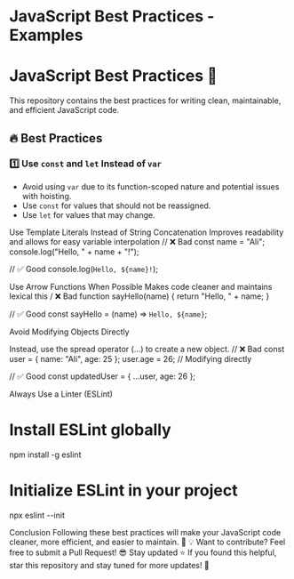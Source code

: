 # JavaScript Best Practices - Examples  

# JavaScript Best Practices 🚀

This repository contains the best practices for writing clean, maintainable, and efficient JavaScript code.

## 🔥 Best Practices

### 1️⃣ Use `const` and `let` Instead of `var`
- Avoid using `var` due to its function-scoped nature and potential issues with hoisting.
- Use `const` for values that should not be reassigned.
- Use `let` for values that may change.

 Use Template Literals Instead of String Concatenation
 Improves readability and allows for easy variable interpolation
 // ❌ Bad
const name = "Ali";
console.log("Hello, " + name + "!");

// ✅ Good
console.log(`Hello, ${name}!`);


Use Arrow Functions When Possible
Makes code cleaner and maintains lexical this
/ ❌ Bad
function sayHello(name) {
  return "Hello, " + name;
}

// ✅ Good
const sayHello = (name) => `Hello, ${name}`;

Avoid Modifying Objects Directly

Instead, use the spread operator (...) to create a new object.
// ❌ Bad
const user = { name: "Ali", age: 25 };
user.age = 26; // Modifying directly

// ✅ Good
const updatedUser = { ...user, age: 26 };

Always Use a Linter (ESLint)

# Install ESLint globally
npm install -g eslint

# Initialize ESLint in your project
npx eslint --init

Conclusion
Following these best practices will make your JavaScript code cleaner, more efficient, and easier to maintain. 🚀
💡 Want to contribute? Feel free to submit a Pull Request! 😎
Stay updated
⭐ If you found this helpful, star this repository and stay tuned for more updates! 🚀

